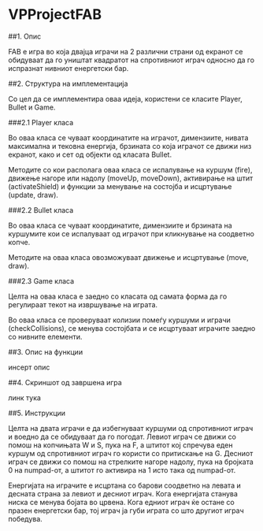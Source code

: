 ﻿# VPProjectFAB

##1. Опис

FAB е игра во која двајца играчи на 2 различни страни од екранот се обидуваат да го уништат квадратот на спротивниот играч односно да го испразнат нивниот енергетски бар.

##2. Структура на имплементација

Со цел да се имплементира оваа идеја, користени се класите Player, Bullet и Game.

###2.1 Player класа

Во оваа класа се чуваат координатите на играчот, димензиите, нивата максимална и тековна енергија, брзината со која играчот се движи низ екранот, како и сет од објекти од класата Bullet.

Методите со кои располага оваа класа се испалување на куршум (fire), движење нагоре или надолу (moveUp, moveDown), активирање на штит (activateShield) и функции за менување на состојба и исцртување (update, draw).

###2.2 Bullet класа

Во оваа класа се чуваат координатите, димензиите и брзината на куршумите кои се испалуваат од играчот при кликнување на соодветно копче.

Методите на оваа класа овозможуваат движење и исцртување (move, draw).

###2.3 Game класа

Целта на оваа класа е заедно со класата од самата форма да го регулираат текот на извршување на играта.

Во оваа класа се проверуваат колизии помеѓу куршуми и играчи (checkCollisions), се менува состојбата и се исцртуваат играчите заедно со нивните елементи.

##3. Опис на функции

инсерт опис

##4. Скриншот од завршена игра

линк тука

##5. Инструкции

Целта на двата играчи е да избегнуваат куршуми од спротивниот играч и воедно да се обидуваат да го погодат. Левиот играч се движи со помош на копчињата W и S, пука на F, а штитот кој спречува еден куршум од спротивниот играч го користи со притискање на G. Десниот играч се движи со помош на стрелките нагоре надолу, пука на бројката 0 на numpad-от, а штитот го активира на 1 исто така од numpad-от.

Енергијата на играчите е исцртана со барови соодветно на левата и десната страна за левиот и десниот играч. Кога енергијата станува ниска се менува бојата во црвена. Кога едниот играч ќе остане со празен енергетски бар, тој играч ја губи играта со што другиот играч победува.
